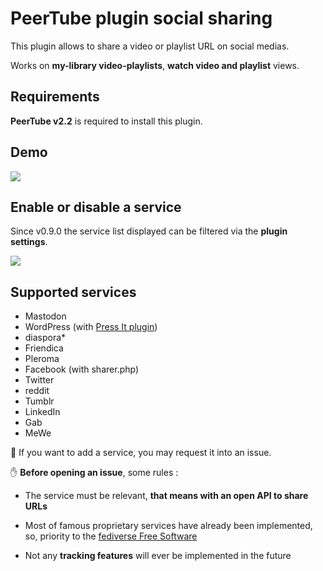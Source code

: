 # PeerTube plugin social sharing

This plugin allows to share a video or playlist URL on social medias.

Works on **my-library video-playlists**, **watch video and playlist** views.

## Requirements

**PeerTube v2.2** is required to install this plugin.

## Demo

![](https://raw.githubusercontent.com/kimsible/peertube-plugin-social-sharing/master/screenshots/demo.apng)

## Enable or disable a service

Since v0.9.0 the service list displayed can be filtered via the **plugin settings**.

![](https://raw.githubusercontent.com/kimsible/peertube-plugin-social-sharing/master/screenshots/settings.png)


## Supported services

- Mastodon
- WordPress (with [Press It plugin](https://codex.wordpress.org/Press_It))
- diaspora*
- Friendica
- Pleroma
- Facebook (with sharer.php)
- Twitter
- reddit
- Tumblr
- LinkedIn
- Gab
- MeWe

🙋 If you want to add a service, you may request it into an issue.

✋ **Before opening an issue**, some rules :

- The service must be relevant, **that means with an open API to share URLs**

- Most of famous proprietary services have already been implemented, so, priority to the [fediverse Free Software](https://en.wikipedia.org/wiki/Fediverse)

- Not any **tracking features** will ever be implemented in the future
